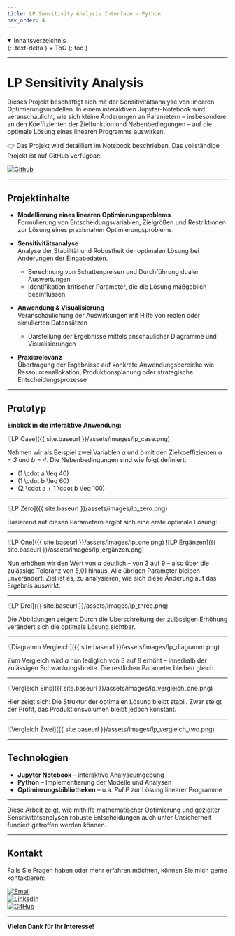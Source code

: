 ```yaml
---
title: LP Sensitivity Analysis Interface – Python
nav_order: 4
---
```


<details open markdown="block">
{: .text-delta }
<summary>Inhaltsverzeichnis</summary>
+ ToC
{: toc }
</details>

---

# LP Sensitivity Analysis

Dieses Projekt beschäftigt sich mit der Sensitivitätsanalyse von linearen Optimierungsmodellen. In einem interaktiven Jupyter-Notebook wird veranschaulicht, wie sich kleine Änderungen an Parametern – insbesondere an den Koeffizienten der Zielfunktion und Nebenbedingungen – auf die optimale Lösung eines linearen Programms auswirken.

👉 Das Projekt wird detailliert im Notebook beschrieben. Das vollständige Projekt ist auf GitHub verfügbar:

[![Github](https://img.shields.io/badge/-GitHub-181717?style=for-the-badge&logo=github&logoColor=white)](https://github.com/Nayon0505/Sensitivity-analysis-GUI-with-Python)


---

## Projektinhalte

- **Modellierung eines linearen Optimierungsproblems**  
  Formulierung von Entscheidungsvariablen, Zielgrößen und Restriktionen zur Lösung eines praxisnahen Optimierungsproblems.

- **Sensitivitätsanalyse**  
  Analyse der Stabilität und Robustheit der optimalen Lösung bei Änderungen der Eingabedaten.  
  - Berechnung von Schattenpreisen und Durchführung dualer Auswertungen  
  - Identifikation kritischer Parameter, die die Lösung maßgeblich beeinflussen

- **Anwendung & Visualisierung**  
  Veranschaulichung der Auswirkungen mit Hilfe von realen oder simulierten Datensätzen  
  - Darstellung der Ergebnisse mittels anschaulicher Diagramme und Visualisierungen

- **Praxisrelevanz**  
  Übertragung der Ergebnisse auf konkrete Anwendungsbereiche wie Ressourcenallokation, Produktionsplanung oder strategische Entscheidungsprozesse

---

## Prototyp

**Einblick in die interaktive Anwendung:**

![LP Case]({{ site.baseurl }}/assets/images/lp_case.png)

Nehmen wir als Beispiel zwei Variablen *a* und *b* mit den Zielkoeffizienten *a = 3* und *b = 4*. Die Nebenbedingungen sind wie folgt definiert:

- \(1 \cdot a \leq 40\)  
- \(1 \cdot b \leq 60\)  
- \(2 \cdot a + 1 \cdot b \leq 100\)

---

![LP Zero]({{ site.baseurl }}/assets/images/lp_zero.png)

Basierend auf diesen Parametern ergibt sich eine erste optimale Lösung:

---

![LP One]({{ site.baseurl }}/assets/images/lp_one.png)
![LP Ergänzen]({{ site.baseurl }}/assets/images/lp_ergänzen.png)

Nun erhöhen wir den Wert von *a* deutlich – von 3 auf 9 – also über die zulässige Toleranz von 5,01 hinaus. Alle übrigen Parameter bleiben unverändert. Ziel ist es, zu analysieren, wie sich diese Änderung auf das Ergebnis auswirkt.

---

![LP Drei]({{ site.baseurl }}/assets/images/lp_three.png)

Die Abbildungen zeigen: Durch die Überschreitung der zulässigen Erhöhung verändert sich die optimale Lösung sichtbar.

---

![Diagramm Vergleich]({{ site.baseurl }}/assets/images/lp_diagramm.png)

Zum Vergleich wird *a* nun lediglich von 3 auf 8 erhöht – innerhalb der zulässigen Schwankungsbreite. Die restlichen Parameter bleiben gleich.

---

![Vergleich Eins]({{ site.baseurl }}/assets/images/lp_vergleich_one.png)

Hier zeigt sich: Die Struktur der optimalen Lösung bleibt stabil. Zwar steigt der Profit, das Produktionsvolumen bleibt jedoch konstant.

---

![Vergleich Zwei]({{ site.baseurl }}/assets/images/lp_vergleich_two.png)


---

## Technologien

- **Jupyter Notebook** – interaktive Analyseumgebung
- **Python** – Implementierung der Modelle und Analysen
- **Optimierungsbibliotheken** – u.a. *PuLP* zur Lösung linearer Programme

---

Diese Arbeit zeigt, wie mithilfe mathematischer Optimierung und gezielter Sensitivitätsanalysen robuste Entscheidungen auch unter Unsicherheit fundiert getroffen werden können.

---

## Kontakt

Falls Sie Fragen haben oder mehr erfahren möchten, können Sie mich gerne kontaktieren:

[![Email](https://img.shields.io/badge/-lenz.nayon@gmail.com-EA4335?style=for-the-badge&logo=gmail&logoColor=white "E-Mail senden")](mailto:lenz.nayon@gmail.com)  
[![LinkedIn](https://img.shields.io/badge/-Nayon%20Lenz%20-0A66C2?style=for-the-badge&logo=linkedin&logoColor=white)](https://www.linkedin.com/in/nayon-lenz-92792530b/)  
[![GitHub](https://img.shields.io/badge/-@Nayon0505-181717?style=for-the-badge&logo=github&logoColor=white)](https://github.com/Nayon0505)

---

**Vielen Dank für Ihr Interesse!**
